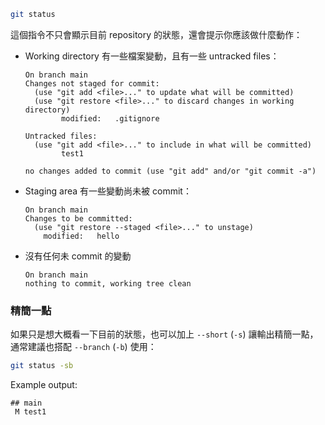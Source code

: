```bash
git status
```

這個指令不只會顯示目前 repository 的狀態，還會提示你應該做什麼動作：

- Working directory 有一些檔案變動，且有一些 untracked files：

    ```plaintext
    On branch main
    Changes not staged for commit:
      (use "git add <file>..." to update what will be committed)
      (use "git restore <file>..." to discard changes in working directory)
            modified:   .gitignore
    
    Untracked files:
      (use "git add <file>..." to include in what will be committed)
            test1
    
    no changes added to commit (use "git add" and/or "git commit -a")
    ```

- Staging area 有一些變動尚未被 commit：

    ```plaintext
    On branch main
    Changes to be committed:
      (use "git restore --staged <file>..." to unstage)
        modified:   hello
    ```

- 沒有任何未 commit 的變動

    ```plaintext
    On branch main
    nothing to commit, working tree clean
    ```

### 精簡一點

如果只是想大概看一下目前的狀態，也可以加上 `--short` (`-s`) 讓輸出精簡一點，通常建議也搭配 `--branch` (`-b`) 使用：

```bash
git status -sb
```

Example output:

```plaittext
## main
 M test1
```
